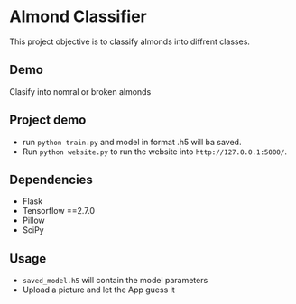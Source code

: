 # Almond Classifier 
This project objective is to classify almonds into diffrent classes. 


## Demo 
Clasify into nomral or broken almonds



## Project demo
* run `python train.py` and model in format .h5 will ba saved. 
* Run `python website.py` to run the website into `http://127.0.0.1:5000/`. 



## Dependencies
* Flask
* Tensorflow ==2.7.0
* Pillow 
* SciPy


## Usage
* `saved_model.h5` will contain the model parameters 
*  Upload a picture and let the App guess it 


